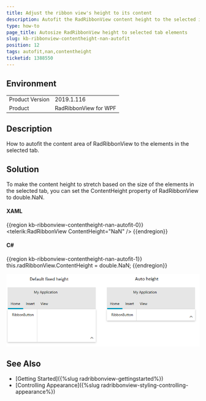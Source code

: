```yaml
---
title: Adjust the ribbon view's height to its content
description: Autofit the RadRibbonView content height to the selected item content
type: how-to
page_title: Autosize RadRibbonView height to selected tab elements 
slug: kb-ribbonview-contentheight-nan-autofit
position: 12
tags: autofit,nan,contentheight
ticketid: 1388550
---
```


## Environment
<table>
	<tr>
		<td>Product Version</td>
		<td>2019.1.116</td>
	</tr>
	<tr>
		<td>Product</td>
		<td>RadRibbonView for WPF</td>
	</tr>
</table>


## Description

How to autofit the content area of RadRibbonView to the elements in the selected tab.

## Solution

To make the content height to stretch based on the size of the elements in the selected tab, you can set the ContentHeight property of RadRibbonView to double.NaN.

#### XAML
{{region kb-ribbonview-contentheight-nan-autofit-0}}
    <telerik:RadRibbonView ContentHeight="NaN" />
{{endregion}}

#### C#
{{region kb-ribbonview-contentheight-nan-autofit-1}}
     this.radRibbonView.ContentHeight = double.NaN;
{{endregion}}

![Before (left) and after (right) visual example](images/kb-ribbonview-contentheight-nan-autofit-0.png)

## See Also
* [Getting Started]({%slug radribbonview-gettingstarted%})
* [Controlling Appearance]({%slug radribbonview-styling-controlling-appearance%})

